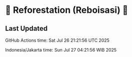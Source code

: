 
# 🌳 Reforestation (Reboisasi) 🌲

## Last Updated

GitHub Actions time: Sat Jul 26 21:21:56 UTC 2025

Indonesia/Jakarta time: Sun Jul 27 04:21:56 WIB 2025
